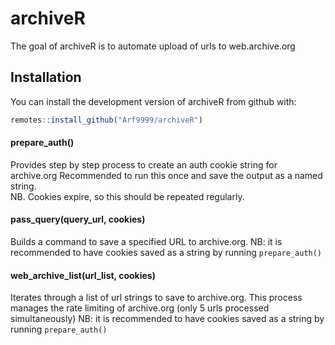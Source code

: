 
<!-- README.md is generated from README.Rmd. Please edit that file -->

# archiveR

The goal of archiveR is to automate upload of urls to web.archive.org

## Installation

You can install the development version of archiveR from github with:

``` r
remotes::install_github("Arf9999/archiveR")
```

#### prepare\_auth()

Provides step by step process to create an auth cookie string for
archive.org Recommended to run this once and save the output as a named
string.  
NB. Cookies expire, so this should be repeated regularly.

#### pass\_query(query\_url, cookies)

Builds a command to save a specified URL to archive.org. NB: it is
recommended to have cookies saved as a string by running
`prepare_auth()`

#### web\_archive\_list(url\_list, cookies)

Iterates through a list of url strings to save to archive.org. This
process manages the rate limiting of archive.org (only 5 urls processed
simultaneously) NB: it is recommended to have cookies saved as a string
by running `prepare_auth()`
